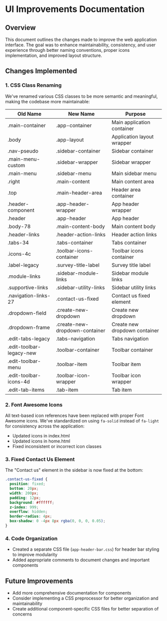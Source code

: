 # UI Improvements Documentation

## Overview
This document outlines the changes made to improve the web application interface. The goal was to enhance maintainability, consistency, and user experience through better naming conventions, proper icons implementation, and improved layout structure.

## Changes Implemented

### 1. CSS Class Renaming
We've renamed various CSS classes to be more semantic and meaningful, making the codebase more maintainable:

| Old Name | New Name | Purpose |
|----------|----------|---------|
| .main-container | .app-container | Main application container |
| .body | .app-layout | Application layout wrapper |
| .nav-pseudo | .sidebar-container | Sidebar container |
| .main-menu-custom | .sidebar-wrapper | Sidebar wrapper |
| .main-menu | .sidebar-menu | Main sidebar menu |
| .right | .main-content | Main content area |
| .top | .main-header-area | Header area container |
| .header-component | .app-header-wrapper | App header wrapper |
| .header | .app-header | App header |
| .body-78 | .main-content-body | Main content body |
| .header-links | .header-action-links | Header action links |
| .tabs-34 | .tabs-container | Tabs container |
| .icons-4c | .toolbar-icons-container | Toolbar icons container |
| .label-legacy | .survey-title-label | Survey title label |
| .module-links | .sidebar-module-links | Sidebar module links |
| .supportive-links | .sidebar-utility-links | Sidebar utility links |
| .navigation-links-27 | .contact-us-fixed | Contact us fixed element |
| .dropdown-field | .create-new-dropdown | Create new dropdown |
| .dropdown-frame | .create-new-dropdown-container | Create new dropdown container |
| .edit-tabs-legacy | .tabs-navigation | Tabs navigation |
| .edit-toolbar-legacy-new | .toolbar-container | Toolbar container |
| .edit-toolbar-menu | .toolbar-item | Toolbar item |
| .edit-toolbar-icons-4d | .toolbar-icon-wrapper | Toolbar icon wrapper |
| .edit-tab-items | .tab-item | Tab item |

### 2. Font Awesome Icons
All text-based icon references have been replaced with proper Font Awesome icons. We've standardized on using `fa-solid` instead of `fa-light` for consistency across the application:

- Updated icons in index.html
- Updated icons in home.html
- Fixed inconsistent or incorrect icon classes

### 3. Fixed Contact Us Element
The "Contact us" element in the sidebar is now fixed at the bottom:

```css
.contact-us-fixed {
  position: fixed;
  bottom: 20px;
  width: 200px;
  padding: 12px;
  background: #ffffff;
  z-index: 999;
  overflow: hidden;
  border-radius: 4px;
  box-shadow: 0 -4px 8px rgba(0, 0, 0, 0.05);
}
```

### 4. Code Organization
- Created a separate CSS file (`app-header-bar.css`) for header bar styling to improve modularity
- Added appropriate comments to document changes and important components

## Future Improvements
- Add more comprehensive documentation for components
- Consider implementing a CSS preprocessor for better organization and maintainability
- Create additional component-specific CSS files for better separation of concerns
